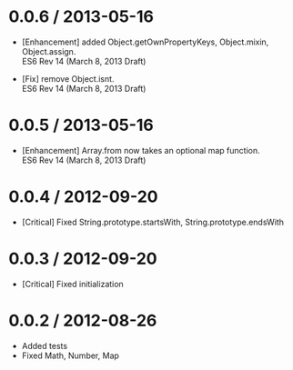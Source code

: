 # 0.0.6 / 2013-05-16
* [Enhancement] added Object.getOwnPropertyKeys, Object.mixin, Object.assign. <br />
ES6 Rev 14 (March 8, 2013 Draft)

* [Fix] remove Object.isnt. <br />
ES6 Rev 14 (March 8, 2013 Draft)

# 0.0.5 / 2013-05-16
* [Enhancement] Array.from now takes an optional map function. <br />
ES6 Rev 14 (March 8, 2013 Draft)

# 0.0.4 / 2012-09-20
* [Critical] Fixed String.prototype.startsWith, String.prototype.endsWith

# 0.0.3 / 2012-09-20
* [Critical] Fixed initialization

# 0.0.2 / 2012-08-26
* Added tests
* Fixed Math, Number, Map
